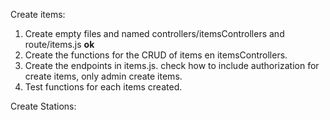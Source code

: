 Create items:

1. Create empty files and named controllers/itemsControllers and route/items.js **ok**
2. Create the functions for the CRUD of items en itemsControllers.
3. Create the endpoints in items.js. check how to include authorization for create items, only admin create items.
4. Test functions for each items created.

Create Stations:
